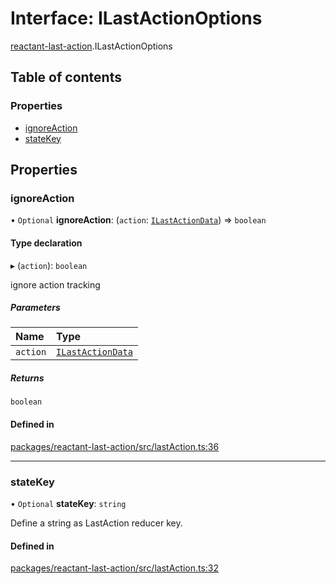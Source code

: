 # Interface: ILastActionOptions

[reactant-last-action](../modules/reactant_last_action.md).ILastActionOptions

## Table of contents

### Properties

- [ignoreAction](reactant_last_action.ILastActionOptions.md#ignoreaction)
- [stateKey](reactant_last_action.ILastActionOptions.md#statekey)

## Properties

### ignoreAction

• `Optional` **ignoreAction**: (`action`: [`ILastActionData`](../modules/reactant_last_action.md#ilastactiondata)) => `boolean`

#### Type declaration

▸ (`action`): `boolean`

ignore action tracking

##### Parameters

| Name | Type |
| :------ | :------ |
| `action` | [`ILastActionData`](../modules/reactant_last_action.md#ilastactiondata) |

##### Returns

`boolean`

#### Defined in

[packages/reactant-last-action/src/lastAction.ts:36](https://github.com/unadlib/reactant/blob/f66dad8a/packages/reactant-last-action/src/lastAction.ts#L36)

___

### stateKey

• `Optional` **stateKey**: `string`

Define a string as LastAction reducer key.

#### Defined in

[packages/reactant-last-action/src/lastAction.ts:32](https://github.com/unadlib/reactant/blob/f66dad8a/packages/reactant-last-action/src/lastAction.ts#L32)
